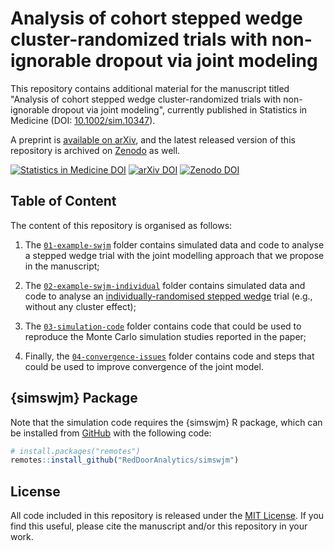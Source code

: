 # Analysis of cohort stepped wedge cluster-randomized trials with non-ignorable dropout via joint modeling

This repository contains additional material for the manuscript titled "Analysis of cohort stepped wedge cluster-randomized trials with non-ignorable dropout via joint modeling", currently published in Statistics in Medicine (DOI: [10.1002/sim.10347](https://doi.org/10.1002/sim.10347)).

A preprint is [available on arXiv](https://arxiv.org/abs/2404.14840), and the latest released version of this repository is archived on [Zenodo](https://zenodo.org/doi/10.5281/zenodo.13843866) as well.

[![Statistics in Medicine DOI](https://img.shields.io/badge/DOI-10.1002/sim.10347-green.svg)](https://doi.org/10.1002/sim.10347)
[![arXiv DOI](https://img.shields.io/badge/stat.ME-2404.14840-red.svg)](https://arxiv.org/abs/2404.14840)
[![Zenodo DOI](https://zenodo.org/badge/630868056.svg)](https://zenodo.org/doi/10.5281/zenodo.13843866)

## Table of Content

The content of this repository is organised as follows:

1. The [`01-example-swjm`](01-example-swjm/) folder contains simulated data and code to analyse a stepped wedge trial with the joint modelling approach that we propose in the manuscript;

1. The [`02-example-swjm-individual`](02-example-swjm-individual/) folder contains simulated data and code to analyse an [individually-randomised stepped wedge](https://pubmed.ncbi.nlm.nih.gov/30225934/) trial (e.g., without any cluster effect);

1. The [`03-simulation-code`](03-simulation-code/) folder contains code that could be used to reproduce the Monte Carlo simulation studies reported in the paper;

1. Finally, the [`04-convergence-issues`](04-convergence-issues/) folder contains code and steps that could be used to improve convergence of the joint model.

## {simswjm} Package

Note that the simulation code requires the {simswjm} R package, which can be installed from [GitHub](https://github.com/RedDoorAnalytics/simswjm) with the following code:

``` r
# install.packages("remotes")
remotes::install_github("RedDoorAnalytics/simswjm")
```

## License

All code included in this repository is released under the [MIT License](LICENSE.md).
If you find this useful, please cite the manuscript and/or this repository in your work.
